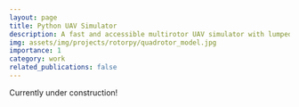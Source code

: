 ```yaml
---
layout: page
title: Python UAV Simulator
description: A fast and accessible multirotor UAV simulator with lumped parameter aerodynamics developed for education and research. 
img: assets/img/projects/rotorpy/quadrotor_model.jpg
importance: 1
category: work
related_publications: false
---
```



Currently under construction!